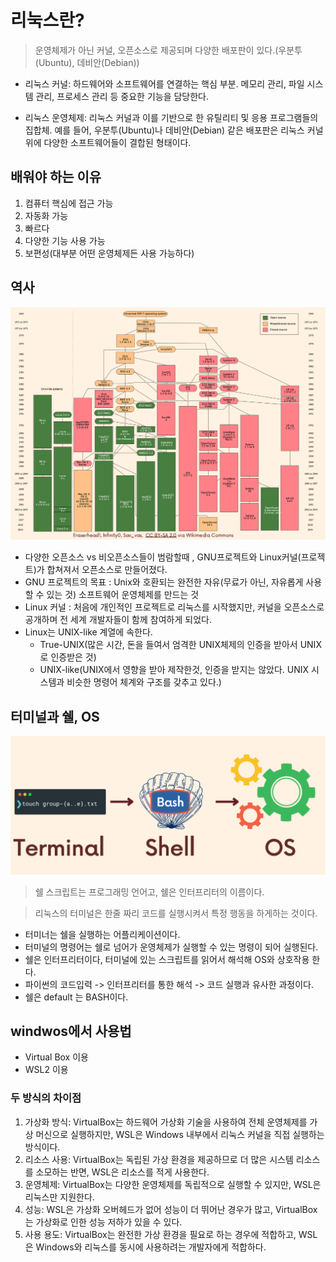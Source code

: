 # 리눅스란?

> 운영체제가 아닌 커널, 오픈소스로 제공되며 다양한 배포판이 있다.(우분투(Ubuntu), 데비안(Debian))

- 리눅스 커널: 하드웨어와 소프트웨어를 연결하는 핵심 부분. 메모리 관리, 파일 시스템 관리, 프로세스 관리 등 중요한 기능을 담당한다.

- 리눅스 운영체제: 리눅스 커널과 이를 기반으로 한 유틸리티 및 응용 프로그램들의 집합체. 예를 들어, 우분투(Ubuntu)나 데비안(Debian) 같은 배포판은 리눅스 커널 위에 다양한 소프트웨어들이 결합된 형태이다.

## 배워야 하는 이유

1. 컴퓨터 핵심에 접근 가능
2. 자동화 가능
3. 빠르다
4. 다양한 기능 사용 가능
5. 보편성(대부분 어떤 운영체제든 사용 가능하다)

## 역사

![Linux1](images/Linux1.png)

- 다양한 오픈소스 vs 비오픈소스들이 범람할때 , GNU프로젝트와 Linux커널(프로젝트)가 합쳐져서 오픈소스로 만들어졌다.
- GNU 프로젝트의 목표 : Unix와 호환되는 완전한 자유(무료가 아닌, 자유롭게 사용할 수 있는 것) 소프트웨어 운영체제를 만드는 것
- Linux 커널 : 처음에 개인적인 프로젝트로 리눅스를 시작했지만, 커널을 오픈소스로 공개하며 전 세계 개발자들이 함께 참여하게 되었다.
- Linux는 UNIX-like 계열에 속한다.
   - True-UNIX(많은 시간, 돈을 들여서 엄격한 UNIX체제의 인증을 받아서 UNIX로 인증받은 것)
   - UNIX-like(UNIX에서 영향을 받아 제작한것, 인증을 받지는 않았다. UNIX 시스템과 비슷한 명령어 체계와 구조를 갖추고 있다.)

## 터미널과 쉘, OS

![Linux1](images/Linux2.png)

> 쉘 스크립트는 프로그래밍 언어고, 쉘은 인터프리터의 이름이다.

> 리눅스의 터미널은 한줄 짜리 코드를 실행시켜서 특정 행동을 하게하는 것이다.

- 터미너는 쉘을 실행하는 어플리케이션이다.
- 터미널의 명령어는 쉘로 넘어가 운영체제가 실행할 수 있는 명령이 되어 실행된다.
- 쉘은 인터프리터이다, 터미널에 있는 스크립트를 읽어서 해석해 OS와 상호작용 한다.
- 파이썬의 코드입력 -> 인터프리터를 통한 해석 -> 코드 실행과 유사한 과정이다.
- 쉘은 default 는 BASH이다.

## windwos에서 사용법

- Virtual Box 이용
- WSL2 이용

### 두 방식의 차이점
1. 가상화 방식: VirtualBox는 하드웨어 가상화 기술을 사용하여 전체 운영체제를 가상 머신으로 실행하지만, WSL은 Windows 내부에서 리눅스 커널을 직접 실행하는 방식이다.
2. 리소스 사용: VirtualBox는 독립된 가상 환경을 제공하므로 더 많은 시스템 리소스를 소모하는 반면, WSL은 리소스를 적게 사용한다.
3. 운영체제: VirtualBox는 다양한 운영체제를 독립적으로 실행할 수 있지만, WSL은 리눅스만 지원한다.
4. 성능: WSL은 가상화 오버헤드가 없어 성능이 더 뛰어난 경우가 많고, VirtualBox는 가상화로 인한 성능 저하가 있을 수 있다.
5. 사용 용도: VirtualBox는 완전한 가상 환경을 필요로 하는 경우에 적합하고, WSL은 Windows와 리눅스를 동시에 사용하려는 개발자에게 적합하다.